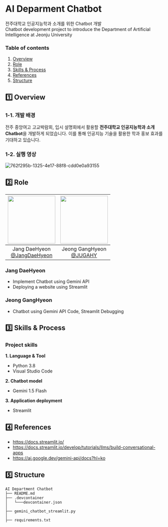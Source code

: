 # AI Deparment Chatbot
전주대학교 인공지능학과 소개를 위한 Chatbot 개발 <br/>
Chatbot development project to introduce the Department of Artificial Intelligence at Jeonju University


### Table of contents 

1. [Overview](#1-Overview)
2. [Role](#2️⃣-Role)
3. [Skills & Process](#3-Skills-&-Process)
4. [References](#4-References)
5. [Structure](#5-Structure)


 
## 1️⃣ Overview

### 1-1. 개발 배경
전주 중앙여고 고교박람회, 입시 설명회에서 활용할 **전주대학교 인공지능학과 소개 Chatbot**을 개발하게 되었습니다. 이를 통해 인공지능 기술을 활용한 학과 홍보 효과를 기대하고 있습니다.

### 1-2. 실행 영상
![762f295b-1325-4e17-88f8-cdd0e0a93155](https://github.com/user-attachments/assets/d55450e4-820e-4dbe-ad52-be77e809d265)



## 2️⃣ Role

|<img src="https://github.com/user-attachments/assets/3c1b3fdc-7fac-4932-8073-9e6b51bddf81" width="150" height="150"/>|<img src="https://github.com/user-attachments/assets/bef1a11a-d69d-440a-9ed5-7c8f39548c5a" width="150" height="150"/>|
|:-:|:-:|
|Jang DaeHyeon<br/>[@JangDaeHyeon](https://github.com/JangDaeHyeon)|Jeong GangHyeon<br/>[@JUGAHY](https://github.com/JUGAHY)|

### Jang DaeHyeon
* Implement Chatbot using Gemini API
* Deploying a website using Streamlit

### Jeong GangHyeon
* Chatbot using Gemini API Code, Streamlit Debugging



## 3️⃣ Skills & Process <a id="idx3"></a>

### Project skills 

__1. Language & Tool__ 

- Python 3.8 
- Visual Studio Code

__2. Chatbot model__

- Gemini 1.5 Flash

__3. Application deployment__

- Streamlit



## 4️⃣ References
* https://docs.streamlit.io/
* https://docs.streamlit.io/develop/tutorials/llms/build-conversational-apps
* https://ai.google.dev/gemini-api/docs?hl=ko



## 5️⃣ Structure
```
AI Department Chatbot
├── README.md
├── .devcontainer
│   └───devcontainer.json
│
├── gemini_chatbot_streamlit.py
│
├── requirements.txt
```
